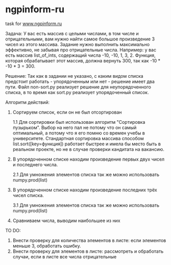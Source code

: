 # ngpinform-ru
task for www.ngpinform.ru

Задача:
У вас есть массив с целыми числами, в том числе и отрицательными, вам нужно найти самое большое произведение 3 чисел из этого массива. Задание нужно выполнить максимально эффективно, не забывая про отрицательные числа.
Например: у вас есть массив list_of_ints, содержащий числа -10, -10, 1, 3, 2. Функция, которая обрабатывает этот массив, должна вернуть 300, так как -10 * -10 * 3 = 300.

Решение:
Так как в задании не указано, с каким видом списка предстоит работать - упорядоченным или нет - решение имеет два пути. Файл non-sort.py реализует решение для неупорядоченного списка, в то время как sort.py реализует упорядоченный список.

Алгоритм действий:
1. Сортируем список, если он не был отсортирован
     
     1.1 Для сортировки был использован алгоритм "Сортировка пузырьком". Выбор на него пал не потому что он самый оптимальный, а потому что я его помню со времен учебы в университете. Стандартная сортировка массива способом list.sort([key=функция]) работает быстрее и имела бы место быть в реальном проекте, но не в случае проверки кандитата на вакансию.
2. В упорядоченном списке находим произведение первых двух чисел и последнего числа.
    
    2.1 Для умножения элементов списка так же можно использовать numpy.prod(list)
3. В упорядоченном списке находим произведение последних трёх чисел списка.
    
    3.1 Для умножения элементов списка так же можно использовать numpy.prod(list)
4. Сравниваем числа, выводим наибольшее из них 

TO DO:
1. Внести проверку для количества элементов в листе: если элементов меньше 3, обработать ошибку.
2. Внести проверку для элементов в листе: рассмотреть и обработать случаи, если в листе все числа отрицательные

